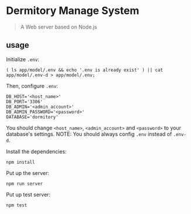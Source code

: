 # Dermitory Manage System
> A Web server based on Node.js

## usage
Initialize `.env`:
``` console
( ls app/model/.env && echo '.env is already exist' ) || cat app/model/.env-d > app/model/.env;
```
Then, configure `.env`:
``` properties
DB_HOST='<host_name>'
DB_PORT='3306'
DB_ADMIN='<admin_account>'
DB_ADMIN_PASSWORD='<password>'
DATABASE='dormitory'
```
You should change `<host_name>`, `<admin_account>` and `<password>` to your database's settings.
NOTE: You should always config `.env` instead of `.env-d`.

Install the dependencies:
``` console
npm install
```

Put up the server:
``` console
npm run server
```

Put up test server:
``` console
npm test
```